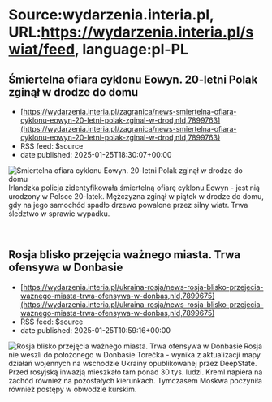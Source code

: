 # Source:wydarzenia.interia.pl, URL:https://wydarzenia.interia.pl/swiat/feed, language:pl-PL

## Śmiertelna ofiara cyklonu Eowyn. 20-letni Polak zginął w drodze do domu
 - [https://wydarzenia.interia.pl/zagranica/news-smiertelna-ofiara-cyklonu-eowyn-20-letni-polak-zginal-w-drod,nId,7899763](https://wydarzenia.interia.pl/zagranica/news-smiertelna-ofiara-cyklonu-eowyn-20-letni-polak-zginal-w-drod,nId,7899763)
 - RSS feed: $source
 - date published: 2025-01-25T18:30:07+00:00

<p><a href="https://wydarzenia.interia.pl/zagranica/news-smiertelna-ofiara-cyklonu-eowyn-20-letni-polak-zginal-w-drod,nId,7899763"><img src="https://i.iplsc.com/smiertelna-ofiara-cyklonu-eowyn-20-letni-polak-zginal-w-drod/000KI1NMT56GTREN-C321.jpg" alt="Śmiertelna ofiara cyklonu Eowyn. 20-letni Polak zginął w drodze do domu" align="left" /></a>Irlandzka policja zidentyfikowała śmiertelną ofiarę cyklonu Eowyn - jest nią urodzony w Polsce 20-latek. Mężczyzna zginął w piątek w drodze do domu, gdy na jego samochód spadło drzewo powalone przez silny wiatr. Trwa śledztwo w sprawie wypadku.</p><br clear="all" />

## Rosja blisko przejęcia ważnego miasta. Trwa ofensywa w Donbasie
 - [https://wydarzenia.interia.pl/ukraina-rosja/news-rosja-blisko-przejecia-waznego-miasta-trwa-ofensywa-w-donbas,nId,7899675](https://wydarzenia.interia.pl/ukraina-rosja/news-rosja-blisko-przejecia-waznego-miasta-trwa-ofensywa-w-donbas,nId,7899675)
 - RSS feed: $source
 - date published: 2025-01-25T10:59:16+00:00

<p><a href="https://wydarzenia.interia.pl/ukraina-rosja/news-rosja-blisko-przejecia-waznego-miasta-trwa-ofensywa-w-donbas,nId,7899675"><img src="https://i.iplsc.com/rosja-blisko-przejecia-waznego-miasta-trwa-ofensywa-w-donbas/000KI00CFGXBS44A-C321.jpg" alt="Rosja blisko przejęcia ważnego miasta. Trwa ofensywa w Donbasie" align="left" /></a>Rosjanie weszli do położonego w Donbasie Torećka - wynika z aktualizacji mapy działań wojennych na wschodzie Ukrainy opublikowanej przez DeepState. Przed rosyjską inwazją mieszkało tam ponad 30 tys. ludzi. Kreml napiera na zachód również na pozostałych kierunkach. Tymczasem Moskwa poczyniła również postępy w obwodzie kurskim.</p><br clear="all" />

